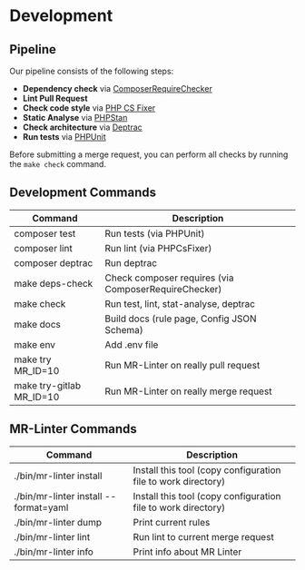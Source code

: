 # Development

## Pipeline

Our pipeline consists of the following steps:

- **Dependency check** via [ComposerRequireChecker](https://github.com/maglnet/ComposerRequireChecker/)
- **Lint Pull Request**
- **Check code style** via [PHP CS Fixer](https://github.com/PHP-CS-Fixer/PHP-CS-Fixer)
- **Static Analyse** via [PHPStan](https://github.com/phpstan/phpstan)
- **Check architecture** via [Deptrac](https://github.com/qossmic/deptrac)
- **Run tests** via [PHPUnit](https://github.com/sebastianbergmann/phpunit)

Before submitting a merge request, you can perform all checks by running the `make check` command.

## Development Commands

| Command                  | Description                                          |
|--------------------------|------------------------------------------------------|
| composer test            | Run tests (via PHPUnit)                              |
| composer lint            | Run lint (via PHPCsFixer)                            |
| composer deptrac         | Run deptrac                                          |
| make deps-check          | Check composer requires (via ComposerRequireChecker) |
| make check               | Run test, lint, stat-analyse, deptrac                |
| make docs                | Build docs (rule page, Config JSON Schema)           |
| make env                 | Add .env file                                        |
| make try MR_ID=10        | Run MR-Linter on really pull request                 |
| make try-gitlab MR_ID=10 | Run MR-Linter on really merge request                |

## MR-Linter Commands

| Command                               | Description                                                   |
|---------------------------------------|---------------------------------------------------------------|
| ./bin/mr-linter install               | Install this tool (copy configuration file to work directory) |
| ./bin/mr-linter install --format=yaml | Install this tool (copy configuration file to work directory) |
| ./bin/mr-linter dump                  | Print current rules                                           |
| ./bin/mr-linter lint                  | Run lint to current merge request                             |
| ./bin/mr-linter info                  | Print info about MR Linter                                    |
